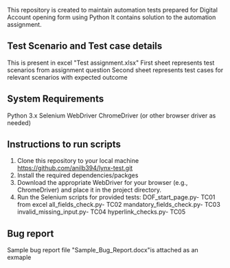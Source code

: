 This repository is created to maintain automation tests prepared for Digital Account opening form using Python It contains solution to the automation assignment.

## Test Scenario and Test case details
This is present in excel "Test assignment.xlsx" First sheet represents test scenarios from assignment question Second sheet represents test cases for relevant scenarios with expected outcome

## System Requirements
Python 3.x
Selenium WebDriver
ChromeDriver (or other browser driver as needed)

## Instructions to run scripts
1. Clone this repository to your local machine https://github.com/anilb394/lynx-test.git
2. Install the required dependencies/packges
3. Download the appropriate WebDriver for your browser (e.g., ChromeDriver) and place it in the project directory.
4. Run the Selenium scripts for provided tests: 
DOF_start_page.py- TC01 from excel 
all_fields_check.py- TC02 
mandatory_fields_check.py- TC03 
invalid_missing_input.py- TC04 
hyperlink_checks.py- TC05

## Bug report
Sample bug report file "Sample_Bug_Report.docx"is attached as an exmaple
